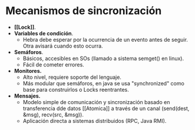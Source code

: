 # Mecanismos de sincronización
- **[[Lock]]**.
- **Variables de condición**.
	- Hebra debe esperar por la ocurrencia de un evento antes de seguir. Otra avisará cuando esto ocurra.
- **Semáforos**.
	- Básicos, accesibles en SOs (llamado a sistema semget() en linux).
	- Fácil de cometer errores.
- **Monitores.**
	- Alto nivel, requiere soporte del lenguaje.
	- Más modular que semáforos, en java se usa "synchronized" como base para construirlos o Locks reentrantes.
- **Mensajes.**
	- Modelo simple de comunicación y sincronización basado en transferencia dde datos [[Atomica]] a través de un canal (send(dest, &msg), recv(src, &msg)).
	- Aplicación directa a sistemas distribuidos (RPC, Java RMI).